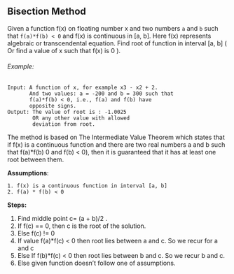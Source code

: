 ## Bisection Method
Given a function f(x) on floating number x and two numbers ```a``` and ```b``` such that ```f(a)*f(b) < 0``` and f(x) is continuous in [a, b]. Here f(x) represents algebraic or transcendental equation. Find root of function in interval [a, b]  ( Or find a value of x such that f(x) is 0 ).


###### Example:
 
```
Input: A function of x, for example x3 - x2 + 2.     
       And two values: a = -200 and b = 300 such that
       f(a)*f(b) < 0, i.e., f(a) and f(b) have
       opposite signs.
Output: The value of root is : -1.0025
        OR any other value with allowed
        deviation from root.
```

The method is based on The Intermediate Value Theorem which states that if f(x) is a continuous function and there are two real numbers a and b such that f(a)*f(b) 0 and f(b) < 0), then it is guaranteed that it has at least one root between them.

**Assumptions**: 
 
    1. f(x) is a continuous function in interval [a, b]
    2. f(a) * f(b) < 0


**Steps:**

   1. Find middle point c= (a + b)/2 .
   2. If f(c) == 0, then c is the root of the solution.
   3. Else f(c) != 0
   4. If value f(a)*f(c) < 0 then root lies between a and c. So we recur for a and c
   5. Else If f(b)*f(c) < 0 then root lies between b and c. So we recur b and c.
   6. Else given function doesn’t follow one of assumptions.
